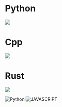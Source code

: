 # Python
<img src="http://mazassumnida.wtf/api/v2/generate_badge?boj=blpeng_py">

# Cpp
<img src="http://mazassumnida.wtf/api/v2/generate_badge?boj=blpeng_cpp">

# Rust
<img src="http://mazassumnida.wtf/api/v2/generate_badge?boj=blpeng_rs">

<p>
    <img alt="Python" src ="https://img.shields.io/badge/Python-3776AB.svg?&style=for-the-badge&logo=Python&logoColor=white"/>
    <img alt="JAVASCRIPT" src ="https://img.shields.io/badge/JAVASCRIPT-F7DF1E.svg?&style=for-the-badge&logo=JAVASCRIPT&logoColor=black"/>
</p>

